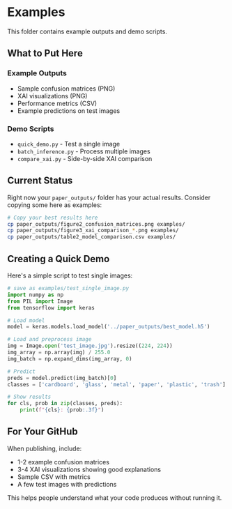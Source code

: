 # Examples

This folder contains example outputs and demo scripts.

## What to Put Here

### Example Outputs
- Sample confusion matrices (PNG)
- XAI visualizations (PNG)
- Performance metrics (CSV)
- Example predictions on test images

### Demo Scripts
- `quick_demo.py` - Test a single image
- `batch_inference.py` - Process multiple images
- `compare_xai.py` - Side-by-side XAI comparison

## Current Status

Right now your `paper_outputs/` folder has your actual results. Consider copying some here as examples:

```bash
# Copy your best results here
cp paper_outputs/figure2_confusion_matrices.png examples/
cp paper_outputs/figure3_xai_comparison_*.png examples/
cp paper_outputs/table2_model_comparison.csv examples/
```

## Creating a Quick Demo

Here's a simple script to test single images:

```python
# save as examples/test_single_image.py
import numpy as np
from PIL import Image
from tensorflow import keras

# Load model
model = keras.models.load_model('../paper_outputs/best_model.h5')

# Load and preprocess image
img = Image.open('test_image.jpg').resize((224, 224))
img_array = np.array(img) / 255.0
img_batch = np.expand_dims(img_array, 0)

# Predict
preds = model.predict(img_batch)[0]
classes = ['cardboard', 'glass', 'metal', 'paper', 'plastic', 'trash']

# Show results
for cls, prob in zip(classes, preds):
    print(f"{cls}: {prob:.3f}")
```

## For Your GitHub

When publishing, include:
- 1-2 example confusion matrices
- 3-4 XAI visualizations showing good explanations
- Sample CSV with metrics
- A few test images with predictions

This helps people understand what your code produces without running it.
